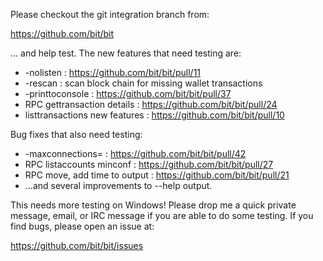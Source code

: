 Please checkout the git integration branch from:

https://github.com/bit/bit

... and help test.  The new features that need testing are:

* -nolisten : https://github.com/bit/bit/pull/11
* -rescan : scan block chain for missing wallet transactions
* -printtoconsole : https://github.com/bit/bit/pull/37
* RPC gettransaction details : https://github.com/bit/bit/pull/24
* listtransactions new features : https://github.com/bit/bit/pull/10

Bug fixes that also need testing:

* -maxconnections= : https://github.com/bit/bit/pull/42
* RPC listaccounts minconf : https://github.com/bit/bit/pull/27
* RPC move, add time to output : https://github.com/bit/bit/pull/21
* ...and several improvements to --help output.

This needs more testing on Windows!  Please drop me a quick private message, email, or IRC message if you are able to do some testing.  If you find bugs, please open an issue at:

https://github.com/bit/bit/issues
